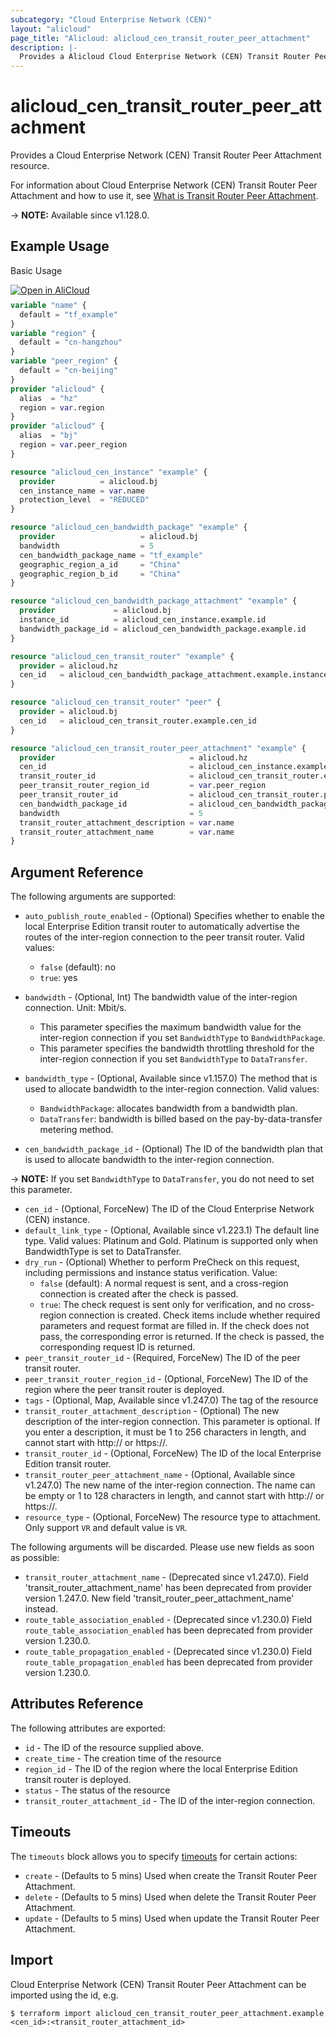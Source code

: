 ```yaml
---
subcategory: "Cloud Enterprise Network (CEN)"
layout: "alicloud"
page_title: "Alicloud: alicloud_cen_transit_router_peer_attachment"
description: |-
  Provides a Alicloud Cloud Enterprise Network (CEN) Transit Router Peer Attachment resource.
---
```


# alicloud_cen_transit_router_peer_attachment

Provides a Cloud Enterprise Network (CEN) Transit Router Peer Attachment resource.



For information about Cloud Enterprise Network (CEN) Transit Router Peer Attachment and how to use it, see [What is Transit Router Peer Attachment](https://next.api.alibabacloud.com/document/Cbn/2017-09-12/CreateTransitRouterPeerAttachment).

-> **NOTE:** Available since v1.128.0.

## Example Usage

Basic Usage

<div style="display: block;margin-bottom: 40px;"><div class="oics-button" style="float: right;position: absolute;margin-bottom: 10px;">
  <a href="https://api.aliyun.com/terraform?resource=alicloud_cen_transit_router_peer_attachment&exampleId=c0d36f70-8856-a451-6a1e-ab5f03e359c0dd0321da&activeTab=example&spm=docs.r.cen_transit_router_peer_attachment.0.c0d36f7088&intl_lang=EN_US" target="_blank">
    <img alt="Open in AliCloud" src="https://img.alicdn.com/imgextra/i1/O1CN01hjjqXv1uYUlY56FyX_!!6000000006049-55-tps-254-36.svg" style="max-height: 44px; max-width: 100%;">
  </a>
</div></div>

```terraform
variable "name" {
  default = "tf_example"
}
variable "region" {
  default = "cn-hangzhou"
}
variable "peer_region" {
  default = "cn-beijing"
}
provider "alicloud" {
  alias  = "hz"
  region = var.region
}
provider "alicloud" {
  alias  = "bj"
  region = var.peer_region
}

resource "alicloud_cen_instance" "example" {
  provider          = alicloud.bj
  cen_instance_name = var.name
  protection_level  = "REDUCED"
}

resource "alicloud_cen_bandwidth_package" "example" {
  provider                   = alicloud.bj
  bandwidth                  = 5
  cen_bandwidth_package_name = "tf_example"
  geographic_region_a_id     = "China"
  geographic_region_b_id     = "China"
}

resource "alicloud_cen_bandwidth_package_attachment" "example" {
  provider             = alicloud.bj
  instance_id          = alicloud_cen_instance.example.id
  bandwidth_package_id = alicloud_cen_bandwidth_package.example.id
}

resource "alicloud_cen_transit_router" "example" {
  provider = alicloud.hz
  cen_id   = alicloud_cen_bandwidth_package_attachment.example.instance_id
}

resource "alicloud_cen_transit_router" "peer" {
  provider = alicloud.bj
  cen_id   = alicloud_cen_transit_router.example.cen_id
}

resource "alicloud_cen_transit_router_peer_attachment" "example" {
  provider                              = alicloud.hz
  cen_id                                = alicloud_cen_instance.example.id
  transit_router_id                     = alicloud_cen_transit_router.example.transit_router_id
  peer_transit_router_region_id         = var.peer_region
  peer_transit_router_id                = alicloud_cen_transit_router.peer.transit_router_id
  cen_bandwidth_package_id              = alicloud_cen_bandwidth_package_attachment.example.bandwidth_package_id
  bandwidth                             = 5
  transit_router_attachment_description = var.name
  transit_router_attachment_name        = var.name
}
```

## Argument Reference

The following arguments are supported:
* `auto_publish_route_enabled` - (Optional) Specifies whether to enable the local Enterprise Edition transit router to automatically advertise the routes of the inter-region connection to the peer transit router. Valid values:

  - `false` (default): no
  - `true`: yes
* `bandwidth` - (Optional, Int) The bandwidth value of the inter-region connection. Unit: Mbit/s.

  - This parameter specifies the maximum bandwidth value for the inter-region connection if you set `BandwidthType` to `BandwidthPackage`.
  - This parameter specifies the bandwidth throttling threshold for the inter-region connection if you set `BandwidthType` to `DataTransfer`.
* `bandwidth_type` - (Optional, Available since v1.157.0) The method that is used to allocate bandwidth to the inter-region connection. Valid values:

  - `BandwidthPackage`: allocates bandwidth from a bandwidth plan.
  - `DataTransfer`: bandwidth is billed based on the pay-by-data-transfer metering method.
* `cen_bandwidth_package_id` - (Optional) The ID of the bandwidth plan that is used to allocate bandwidth to the inter-region connection.

-> **NOTE:**   If you set `BandwidthType` to `DataTransfer`, you do not need to set this parameter.

* `cen_id` - (Optional, ForceNew) The ID of the Cloud Enterprise Network (CEN) instance.
* `default_link_type` - (Optional, Available since v1.223.1) The default line type.
Valid values: Platinum and Gold.
Platinum is supported only when BandwidthType is set to DataTransfer.
* `dry_run` - (Optional) Whether to perform PreCheck on this request, including permissions and instance status verification. Value:
  - `false` (default): A normal request is sent, and a cross-region connection is created after the check is passed.
  - `true`: The check request is sent only for verification, and no cross-region connection is created. Check items include whether required parameters and request format are filled in. If the check does not pass, the corresponding error is returned. If the check is passed, the corresponding request ID is returned.
* `peer_transit_router_id` - (Required, ForceNew) The ID of the peer transit router.
* `peer_transit_router_region_id` - (Optional, ForceNew) The ID of the region where the peer transit router is deployed.
* `tags` - (Optional, Map, Available since v1.247.0) The tag of the resource
* `transit_router_attachment_description` - (Optional) The new description of the inter-region connection.
This parameter is optional. If you enter a description, it must be 1 to 256 characters in length, and cannot start with http:// or https://.
* `transit_router_id` - (Optional, ForceNew) The ID of the local Enterprise Edition transit router.
* `transit_router_peer_attachment_name` - (Optional, Available since v1.247.0) The new name of the inter-region connection.
The name can be empty or 1 to 128 characters in length, and cannot start with http:// or https://.
* `resource_type` - (Optional, ForceNew) The resource type to attachment. Only support `VR` and default value is `VR`.

The following arguments will be discarded. Please use new fields as soon as possible:
* `transit_router_attachment_name` - (Deprecated since v1.247.0). Field 'transit_router_attachment_name' has been deprecated from provider version 1.247.0. New field 'transit_router_peer_attachment_name' instead.
* `route_table_association_enabled` - (Deprecated since v1.230.0) Field `route_table_association_enabled` has been deprecated from provider version 1.230.0.
* `route_table_propagation_enabled` - (Deprecated since v1.230.0) Field `route_table_propagation_enabled` has been deprecated from provider version 1.230.0.

## Attributes Reference

The following attributes are exported:
* `id` - The ID of the resource supplied above.
* `create_time` - The creation time of the resource
* `region_id` - The ID of the region where the local Enterprise Edition transit router is deployed.
* `status` - The status of the resource
* `transit_router_attachment_id` - The ID of the inter-region connection.

## Timeouts

The `timeouts` block allows you to specify [timeouts](https://developer.hashicorp.com/terraform/language/resources/syntax#operation-timeouts) for certain actions:
* `create` - (Defaults to 5 mins) Used when create the Transit Router Peer Attachment.
* `delete` - (Defaults to 5 mins) Used when delete the Transit Router Peer Attachment.
* `update` - (Defaults to 5 mins) Used when update the Transit Router Peer Attachment.

## Import

Cloud Enterprise Network (CEN) Transit Router Peer Attachment can be imported using the id, e.g.

```shell
$ terraform import alicloud_cen_transit_router_peer_attachment.example <cen_id>:<transit_router_attachment_id>
```